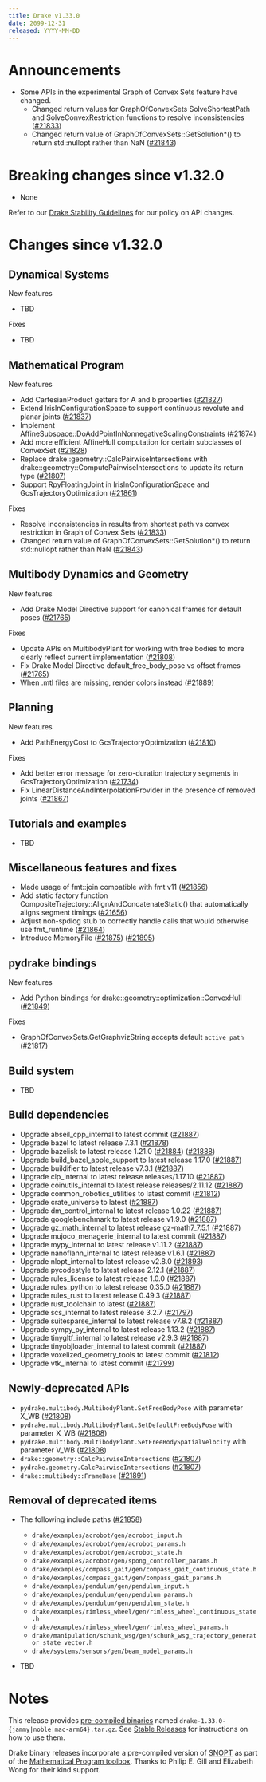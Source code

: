 ```yaml
---
title: Drake v1.33.0
date: 2099-12-31
released: YYYY-MM-DD
---
```


# Announcements

* Some APIs in the experimental Graph of Convex Sets feature have changed.
  * Changed return values for GraphOfConvexSets SolveShortestPath and SolveConvexRestriction functions to resolve inconsistencies ([#21833][_#21833])
  * Changed return value of GraphOfConvexSets::GetSolution*() to return std::nullopt rather than NaN ([#21843][_#21843])

# Breaking changes since v1.32.0

* None

Refer to our [Drake Stability Guidelines](/stable.html) for our policy
on API changes.

# Changes since v1.32.0

## Dynamical Systems

<!-- <relnotes for systems go here> -->


New features

* TBD

Fixes

* TBD

## Mathematical Program

<!-- <relnotes for solvers go here> -->


New features

* Add CartesianProduct getters for A and b properties ([#21827][_#21827])
* Extend IrisInConfigurationSpace to support continuous revolute and planar joints ([#21837][_#21837])
* Implement AffineSubspace::DoAddPointInNonnegativeScalingConstraints ([#21874][_#21874])
* Add more efficient AffineHull computation for certain subclasses of ConvexSet ([#21828][_#21828])
* Replace drake::geometry::CalcPairwiseIntersections with drake::geometry::ComputePairwiseIntersections to update its return type ([#21807][_#21807])
* Support RpyFloatingJoint in IrisInConfigurationSpace and GcsTrajectoryOptimization ([#21861][_#21861])

Fixes

* Resolve inconsistencies in results from shortest path vs convex restriction in Graph of Convex Sets ([#21833][_#21833])
* Changed return value of GraphOfConvexSets::GetSolution*() to return std::nullopt rather than NaN ([#21843][_#21843])

## Multibody Dynamics and Geometry

<!-- <relnotes for geometry,multibody go here> -->


New features

* Add Drake Model Directive support for canonical frames for default poses ([#21765][_#21765])

Fixes

* Update APIs on MultibodyPlant for working with free bodies to more clearly reflect current implementation ([#21808][_#21808])
* Fix Drake Model Directive default_free_body_pose vs offset frames ([#21765][_#21765])
* When .mtl files are missing, render colors instead ([#21889][_#21889])

## Planning

<!-- <relnotes for planning go here> -->


New features

* Add PathEnergyCost to GcsTrajectoryOptimization ([#21810][_#21810])

Fixes

* Add better error message for zero-duration trajectory segments in GcsTrajectoryOptimization ([#21734][_#21734])
* Fix LinearDistanceAndInterpolationProvider in the presence of removed joints ([#21867][_#21867])

## Tutorials and examples

<!-- <relnotes for examples,tutorials go here> -->

* TBD

## Miscellaneous features and fixes

<!-- <relnotes for common,math,lcm,lcmtypes,manipulation,perception,visualization go here> -->

* Made usage of fmt::join compatible with fmt v11 ([#21856][_#21856])
* Add static factory function CompositeTrajectory::AlignAndConcatenateStatic() that automatically aligns segment timings ([#21656][_#21656])
* Adjust non-spdlog stub to correctly handle calls that would otherwise use fmt_runtime ([#21864][_#21864])
* Introduce MemoryFile ([#21875][_#21875]) ([#21895][_#21895])


## pydrake bindings

<!-- <relnotes for bindings go here> -->

New features

* Add Python bindings for drake::geometry::optimization::ConvexHull ([#21849][_#21849])

Fixes

* GraphOfConvexSets.GetGraphvizString accepts default `active_path` ([#21817][_#21817])

## Build system

<!-- <relnotes for cmake,doc,setup,third_party,tools go here> -->

* TBD

## Build dependencies

<!-- <relnotes for workspace go here> -->

* Upgrade abseil_cpp_internal to latest commit ([#21887][_#21887])
* Upgrade bazel to latest release 7.3.1 ([#21878][_#21878])
* Upgrade bazelisk to latest release 1.21.0 ([#21884][_#21884]) ([#21888][_#21888])
* Upgrade build_bazel_apple_support to latest release 1.17.0 ([#21887][_#21887])
* Upgrade buildifier to latest release v7.3.1 ([#21887][_#21887])
* Upgrade clp_internal to latest release releases/1.17.10 ([#21887][_#21887])
* Upgrade coinutils_internal to latest release releases/2.11.12 ([#21887][_#21887])
* Upgrade common_robotics_utilities to latest commit ([#21812][_#21812])
* Upgrade crate_universe to latest ([#21887][_#21887])
* Upgrade dm_control_internal to latest release 1.0.22 ([#21887][_#21887])
* Upgrade googlebenchmark to latest release v1.9.0 ([#21887][_#21887])
* Upgrade gz_math_internal to latest release gz-math7_7.5.1 ([#21887][_#21887])
* Upgrade mujoco_menagerie_internal to latest commit ([#21887][_#21887])
* Upgrade mypy_internal to latest release v1.11.2 ([#21887][_#21887])
* Upgrade nanoflann_internal to latest release v1.6.1 ([#21887][_#21887])
* Upgrade nlopt_internal to latest release v2.8.0 ([#21893][_#21893])
* Upgrade pycodestyle to latest release 2.12.1 ([#21887][_#21887])
* Upgrade rules_license to latest release 1.0.0 ([#21887][_#21887])
* Upgrade rules_python to latest release 0.35.0 ([#21887][_#21887])
* Upgrade rules_rust to latest release 0.49.3 ([#21887][_#21887])
* Upgrade rust_toolchain to latest ([#21887][_#21887])
* Upgrade scs_internal to latest release 3.2.7 ([#21797][_#21797])
* Upgrade suitesparse_internal to latest release v7.8.2 ([#21887][_#21887])
* Upgrade sympy_py_internal to latest release 1.13.2 ([#21887][_#21887])
* Upgrade tinygltf_internal to latest release v2.9.3 ([#21887][_#21887])
* Upgrade tinyobjloader_internal to latest commit ([#21887][_#21887])
* Upgrade voxelized_geometry_tools to latest commit ([#21812][_#21812])
* Upgrade vtk_internal to latest commit ([#21799][_#21799])

## Newly-deprecated APIs

* `pydrake.multibody.MultibodyPlant.SetFreeBodyPose` with parameter X_WB ([#21808][_#21808])
* `pydrake.multibody.MultibodyPlant.SetDefaultFreeBodyPose` with parameter X_WB ([#21808][_#21808])
* `pydrake.multibody.MultibodyPlant.SetFreeBodySpatialVelocity` with parameter V_WB ([#21808][_#21808])
* `drake::geometry::CalcPairwiseIntersections` ([#21807][_#21807])
* `pydrake.geometry.CalcPairwiseIntersections` ([#21807][_#21807])
* `drake::multibody::FrameBase` ([#21891][_#21891])


## Removal of deprecated items

* The following include paths ([#21858][_#21858])
    * ``drake/examples/acrobot/gen/acrobot_input.h``
    * ``drake/examples/acrobot/gen/acrobot_params.h``
    * ``drake/examples/acrobot/gen/acrobot_state.h``
    * ``drake/examples/acrobot/gen/spong_controller_params.h``
    * ``drake/examples/compass_gait/gen/compass_gait_continuous_state.h``
    * ``drake/examples/compass_gait/gen/compass_gait_params.h``
    * ``drake/examples/pendulum/gen/pendulum_input.h``
    * ``drake/examples/pendulum/gen/pendulum_params.h``
    * ``drake/examples/pendulum/gen/pendulum_state.h``
    * ``drake/examples/rimless_wheel/gen/rimless_wheel_continuous_state.h``
    * ``drake/examples/rimless_wheel/gen/rimless_wheel_params.h``
    * ``drake/manipulation/schunk_wsg/gen/schunk_wsg_trajectory_generator_state_vector.h``
    * ``drake/systems/sensors/gen/beam_model_params.h``

* TBD

# Notes


This release provides [pre-compiled binaries](https://github.com/RobotLocomotion/drake/releases/tag/v1.33.0) named
``drake-1.33.0-{jammy|noble|mac-arm64}.tar.gz``. See [Stable Releases](/from_binary.html#stable-releases) for instructions on how to use them.

Drake binary releases incorporate a pre-compiled version of [SNOPT](https://ccom.ucsd.edu/~optimizers/solvers/snopt/) as part of the
[Mathematical Program toolbox](https://drake.mit.edu/doxygen_cxx/group__solvers.html). Thanks to
Philip E. Gill and Elizabeth Wong for their kind support.

<!-- <begin issue links> -->
[_#21656]: https://github.com/RobotLocomotion/drake/pull/21656
[_#21734]: https://github.com/RobotLocomotion/drake/pull/21734
[_#21765]: https://github.com/RobotLocomotion/drake/pull/21765
[_#21797]: https://github.com/RobotLocomotion/drake/pull/21797
[_#21799]: https://github.com/RobotLocomotion/drake/pull/21799
[_#21807]: https://github.com/RobotLocomotion/drake/pull/21807
[_#21808]: https://github.com/RobotLocomotion/drake/pull/21808
[_#21810]: https://github.com/RobotLocomotion/drake/pull/21810
[_#21812]: https://github.com/RobotLocomotion/drake/pull/21812
[_#21817]: https://github.com/RobotLocomotion/drake/pull/21817
[_#21827]: https://github.com/RobotLocomotion/drake/pull/21827
[_#21828]: https://github.com/RobotLocomotion/drake/pull/21828
[_#21833]: https://github.com/RobotLocomotion/drake/pull/21833
[_#21837]: https://github.com/RobotLocomotion/drake/pull/21837
[_#21843]: https://github.com/RobotLocomotion/drake/pull/21843
[_#21849]: https://github.com/RobotLocomotion/drake/pull/21849
[_#21853]: https://github.com/RobotLocomotion/drake/pull/21853
[_#21856]: https://github.com/RobotLocomotion/drake/pull/21856
[_#21858]: https://github.com/RobotLocomotion/drake/pull/21858
[_#21861]: https://github.com/RobotLocomotion/drake/pull/21861
[_#21864]: https://github.com/RobotLocomotion/drake/pull/21864
[_#21867]: https://github.com/RobotLocomotion/drake/pull/21867
[_#21874]: https://github.com/RobotLocomotion/drake/pull/21874
[_#21875]: https://github.com/RobotLocomotion/drake/pull/21875
[_#21878]: https://github.com/RobotLocomotion/drake/pull/21878
[_#21884]: https://github.com/RobotLocomotion/drake/pull/21884
[_#21887]: https://github.com/RobotLocomotion/drake/pull/21887
[_#21888]: https://github.com/RobotLocomotion/drake/pull/21888
[_#21889]: https://github.com/RobotLocomotion/drake/pull/21889
[_#21891]: https://github.com/RobotLocomotion/drake/pull/21891
[_#21893]: https://github.com/RobotLocomotion/drake/pull/21893
[_#21895]: https://github.com/RobotLocomotion/drake/pull/21895
<!-- <end issue links> -->

<!--
  Current oldest_commit 75fc21fde7fad2fe2af2c7914e1a37381a39b310 (exclusive).
  Current newest_commit 189bc48f2531d66cc15712e07459070635ef8535 (inclusive).
-->
